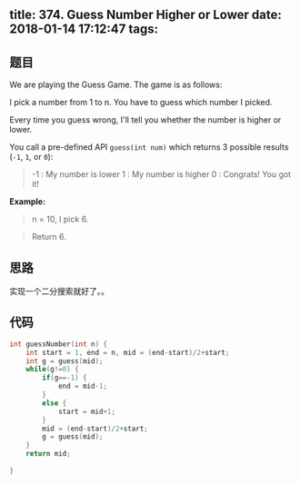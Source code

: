 title: 374. Guess Number Higher or Lower
date: 2018-01-14 17:12:47
tags:
---

## 题目

We are playing the Guess Game. The game is as follows:

I pick a number from 1 to n. You have to guess which number I picked.

Every time you guess wrong, I'll tell you whether the number is higher or lower.

You call a pre-defined API `guess(int num)` which returns 3 possible results (`-1`, `1`, or `0`):

> -1 : My number is lower
> 1 : My number is higher
> 0 : Congrats! You got it!
 
**Example:**

> n = 10, I pick 6.

> Return 6.

<!--more-->


## 思路

实现一个二分搜索就好了。。


## 代码

```c++
int guessNumber(int n) {
    int start = 1, end = n, mid = (end-start)/2+start;
    int g = guess(mid);
    while(g!=0) {
        if(g==-1) {
            end = mid-1;
        }
        else {
            start = mid+1;
        }
        mid = (end-start)/2+start;
        g = guess(mid);
    }
    return mid;
    
}
```